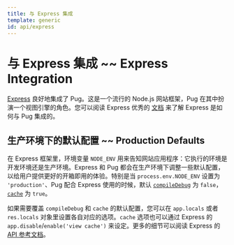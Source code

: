 ```yaml
---
title: 与 Express 集成
template: generic
id: api/express
---
```


# 与 Express 集成 ~~ Express Integration

[Express] 良好地集成了 Pug。这是一个流行的 Node.js 网站框架，Pug 在其中扮演一个视图引擎的角色。您可以阅读 Express 优秀的 [文档][Express guide] 来了解 Express 是如何与 Pug 集成的。

## 生产环境下的默认配置 ~~ Production Defaults

在 Express 框架里，环境变量 `NODE_ENV` 用来告知网站应用程序：它执行的环境是开发环境还是生产环境。Express 和 Pug 都会在生产环境下调整一些默认配置，以给用户提供更好的开箱即用的体验。特别是当 `process.env.NODE_ENV` 设置为 `'production'`、Pug 配合 Express 使用的时候，默认 <code>[compileDebug]</code> 为 `false`，<code>[cache]</code> 为 `true`。

如果需要覆盖 `compileDebug` 和 `cache` 的默认配置，您可以在 `app.locals` 或者 `res.locals` 对象里设置各自对应的选项。`cache` 选项也可以通过 Express 的 `app.disable`/`enable('view cache')` 来设定。更多的细节可以阅读 Express 的 [API 参考文档][Express API]。

[compileDebug]: reference.html#options
[cache]: reference.html#options
[Express]: https://expressjs.com/
[Express API]: https://expressjs.com/en/api.html
[Express guide]: https://expressjs.com/en/guide/using-template-engines.html
